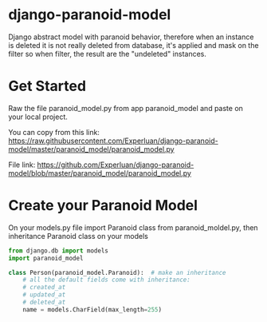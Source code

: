 # django-paranoid-model
Django abstract model with paranoid behavior, therefore when an instance is deleted it is not really deleted from database, it's applied and mask on the filter so when filter, the result are the "undeleted" instances.

# Get Started
Raw the file paranoid_model.py from app paranoid_model and paste on your local project. 

You can copy from this link:
https://raw.githubusercontent.com/Experluan/django-paranoid-model/master/paranoid_model/paranoid_model.py

File link: https://github.com/Experluan/django-paranoid-model/blob/master/paranoid_model/paranoid_model.py

# Create your Paranoid Model

On your models.py file import Paranoid class from paranoid_moldel.py, then inheritance Paranoid class on your models

```py
from django.db import models
import paranoid_model

class Person(paranoid_model.Paranoid):  # make an inheritance
    # all the default fields come with inheritance:
    # created_at
    # updated_at
    # deleted_at
    name = models.CharField(max_length=255)
```
